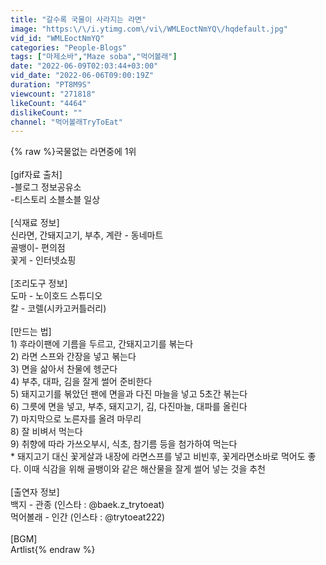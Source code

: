```yaml
---
title: "갈수록 국물이 사라지는 라면"
image: "https:\/\/i.ytimg.com\/vi\/WMLEoctNmYQ\/hqdefault.jpg"
vid_id: "WMLEoctNmYQ"
categories: "People-Blogs"
tags: ["마제소바","Maze soba","먹어볼래"]
date: "2022-06-09T02:03:44+03:00"
vid_date: "2022-06-06T09:00:19Z"
duration: "PT8M9S"
viewcount: "271818"
likeCount: "4464"
dislikeCount: ""
channel: "먹어볼래TryToEat"
---
```

{% raw %}국물없는 라면중에 1위<br /><br />[gif자료 출처]<br />-블로그 정보공유소<br />-티스토리 소블소블 일상<br /><br />[식재료 정보]<br />신라면, 간돼지고기, 부추, 계란 - 동네마트<br />골뱅이- 편의점<br />꽃게 - 인터넷쇼핑<br /><br />[조리도구 정보]<br />도마 - 노이호드 스튜디오<br />칼 - 코렐(시카고커틀러리)<br /><br />[만드는 법]<br />1) 후라이팬에 기름을 두르고, 간돼지고기를 볶는다<br />2) 라면 스프와 간장을 넣고 볶는다<br />3) 면을 삶아서 찬물에 헹군다<br />4) 부추, 대파, 김을 잘게 썰어 준비한다<br />5) 돼지고기를 볶았던 팬에 면을과 다진 마늘을 넣고 5초간 볶는다<br />6) 그릇에 면을 넣고, 부추, 돼지고기, 김, 다진마늘, 대파를 올린다<br />7) 마지막으로 노른자를 올려 마무리<br />8) 잘 비벼서 먹는다<br />9) 취향에 따라 가쓰오부시, 식초, 참기름 등을 첨가하여 먹는다<br />* 돼지고기 대신 꽃게살과 내장에 라면스프를 넣고 비빈후, 꽃게라면소바로 먹어도 좋다. 이때 식감을 위해 골뱅이와 같은 해산물을 잘게 썰어 넣는 것을 추천<br /><br />[출연자 정보]<br />백지 - 관종 (인스타 : @baek.z_trytoeat)<br />먹어볼래 - 인간 (인스타 : @trytoeat222)<br /><br />[BGM]<br />Artlist{% endraw %}
